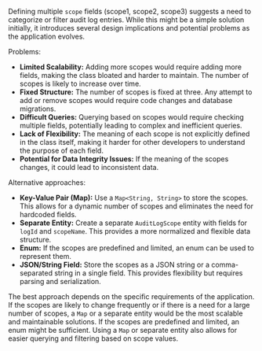 Defining multiple `scope` fields (scope1, scope2, scope3) suggests a need to categorize or filter audit log entries. While this might be a simple solution initially, it introduces several design implications and potential problems as the application evolves.

Problems:

*   **Limited Scalability:** Adding more scopes would require adding more fields, making the class bloated and harder to maintain. The number of scopes is likely to increase over time.
*   **Fixed Structure:** The number of scopes is fixed at three. Any attempt to add or remove scopes would require code changes and database migrations.
*   **Difficult Queries:** Querying based on scopes would require checking multiple fields, potentially leading to complex and inefficient queries.
*   **Lack of Flexibility:**  The meaning of each scope is not explicitly defined in the class itself, making it harder for other developers to understand the purpose of each field.
*   **Potential for Data Integrity Issues:** If the meaning of the scopes changes, it could lead to inconsistent data.

Alternative approaches:

*   **Key-Value Pair (Map):** Use a `Map<String, String>` to store the scopes. This allows for a dynamic number of scopes and eliminates the need for hardcoded fields.
*   **Separate Entity:** Create a separate `AuditLogScope` entity with fields for `logId` and `scopeName`. This provides a more normalized and flexible data structure.
*   **Enum:** If the scopes are predefined and limited, an enum can be used to represent them.
*   **JSON/String Field:** Store the scopes as a JSON string or a comma-separated string in a single field. This provides flexibility but requires parsing and serialization.

The best approach depends on the specific requirements of the application. If the scopes are likely to change frequently or if there is a need for a large number of scopes, a `Map` or a separate entity would be the most scalable and maintainable solutions. If the scopes are predefined and limited, an enum might be sufficient. Using a `Map` or separate entity also allows for easier querying and filtering based on scope values.
